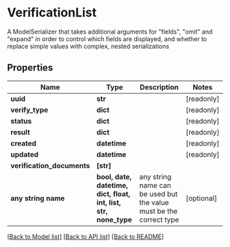 # VerificationList

A ModelSerializer that takes additional arguments for \"fields\", \"omit\" and \"expand\" in order to control which fields are displayed, and whether to replace simple values with complex, nested serializations

## Properties
Name | Type | Description | Notes
------------ | ------------- | ------------- | -------------
**uuid** | **str** |  | [readonly] 
**verify_type** | **dict** |  | [readonly] 
**status** | **dict** |  | [readonly] 
**result** | **dict** |  | [readonly] 
**created** | **datetime** |  | [readonly] 
**updated** | **datetime** |  | [readonly] 
**verification_documents** | **[str]** |  | 
**any string name** | **bool, date, datetime, dict, float, int, list, str, none_type** | any string name can be used but the value must be the correct type | [optional]

[[Back to Model list]](../README.md#documentation-for-models) [[Back to API list]](../README.md#documentation-for-api-endpoints) [[Back to README]](../README.md)


